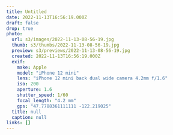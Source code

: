 ```yaml
---
title: Untitled
date: 2022-11-13T16:56:19.000Z
draft: false
drop: true
photo:
  url: s3/images/2022-11-13-08-56-19.jpg
  thumb: s3/thumbs/2022-11-13-08-56-19.jpg
  preview: s3/previews/2022-11-13-08-56-19.jpg
  created: 2022-11-13T16:56:19.000Z
  exif:
    make: Apple
    model: "iPhone 12 mini"
    lens: "iPhone 12 mini back dual wide camera 4.2mm f/1.6"
    iso: 200
    aperture: 1.6
    shutter_speed: 1/60
    focal_length: "4.2 mm"
    gps: "47.7788361111111 -122.219025"
  title: null
  caption: null
links: []
---
```

